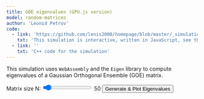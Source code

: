 ```yaml
---
title: GOE eigenvalues (GPU.js version)
model: random-matrices
author: 'Leonid Petrov'
code:
  - link: 'https://github.com/lenis2000/homepage/blob/master/_simulations/random-matrices/2025-01-28-GOE.md'
    txt: 'This simulation is interactive, written in JavaScript, see the source code of this page at the link'
  - link: ''
    txt: 'C++ code for the simulation'
---
```


<script src="{{site.url}}/js/d3.v7.min.js"></script>
<script src="{{site.url}}/js/goe.js"></script>

<div class="container">
  <div class="row">
    <div class="col-12 col-lg-8">
      <p>
          This simulation uses <code>WebAssembly</code> and the <code>Eigen</code> library to compute eigenvalues
          of a Gaussian Orthogonal Ensemble (GOE) matrix.
      </p>
      <div class="controls mb-3">
          <label for="nInput">Matrix size N:</label>
          <input id="nInput" type="range" min="2" max="800" step="1" value="50" />
          <span id="nValue">50</span>
          <button id="runBtn" class="btn btn-primary">Generate & Plot Eigenvalues</button>
      </div>
      <svg id="plot" width="100%" height="600"></svg>
    </div>
  </div>
</div>

<script>
    async function initWasm() {
        try {
            // Wait for the Module to be ready
            await new Promise((resolve) => {
                if (Module.ready) resolve();
                else Module.onRuntimeInitialized = resolve;
            });

            // Run initial simulation
            const defaultN = 30;
            const eigenvals = getEigenvalues(defaultN);
            drawHistogram(eigenvals);
        } catch (error) {
            console.error('Failed to load WASM:', error);
            document.body.innerHTML += `<p style="color: red">Error loading WASM: ${error.message}</p>`;
        }
    }

    function getEigenvalues(N) {
        if (!Module || !Module._computeEigenvalues) return [];

        try {
            const ptr = Module._computeEigenvalues(N);
            return new Float64Array(Module.HEAPF64.buffer, ptr, N);
        } catch (error) {
            console.error('Error computing eigenvalues:', error);
            return [];
        }
    }

    function drawHistogram(eigenvals) {
        const svg = d3.select("#plot");
        svg.selectAll("*").remove();

        const margin = { top: 20, right: 30, bottom: 30, left: 40 };
        const width = svg.node().getBoundingClientRect().width;
        const height = svg.node().getBoundingClientRect().height;

        const xScale = d3.scaleLinear()
            .domain([-2.5, 2.5])
            .range([margin.left, width - margin.right]);

        const N = eigenvals.length;
        const numBins = N <= 100 ? 10 : 40;
        const bins = d3.bin()
            .domain([-2.5, 2.5])
            .thresholds(numBins)(eigenvals);

        // Calculate bin width and normalize histogram
        const binWidth = (bins[0].x1 - bins[0].x0);
        const totalArea = N * binWidth;
        const normalizedBins = bins.map(bin => ({
            ...bin,
            normalizedLength: bin.length / totalArea
        }));

        const yScale = d3.scaleLinear()
            .domain([0, d3.max(normalizedBins, d => d.normalizedLength)])
            .range([height - margin.bottom, margin.top]);

        svg.append("g")
            .attr("transform", `translate(0,${height - margin.bottom})`)
            .call(d3.axisBottom(xScale));

        svg.append("g")
            .attr("transform", `translate(${margin.left},0)`)
            .call(d3.axisLeft(yScale));

        svg.selectAll(".bar")
            .data(normalizedBins)
            .join("rect")
            .attr("class", "bar")
            .attr("x", d => xScale(d.x0))
            .attr("width", d => xScale(d.x1) - xScale(d.x0))
            .attr("y", d => yScale(d.normalizedLength))
            .attr("height", d => yScale(0) - yScale(d.normalizedLength))
            .attr("fill", "steelblue");

        const semicircleData = Array.from({ length: 200 }, (_, i) => {
            const x = -2 + (i / 199) * 4;
            const y = Math.abs(x) <= 2 ? Math.sqrt(4 - x ** 2) / (2 * Math.PI) : 0;
            return { x, y };
        });

        const line = d3.line()
            .x(d => xScale(d.x))
            .y(d => yScale(d.y))
            .curve(d3.curveBasis);

        svg.append("path")
            .datum(semicircleData)
            .attr("fill", "none")
            .attr("stroke", "red")
            .attr("stroke-width", 1.5)
            .attr("d", line);
    }

    document.getElementById("runBtn").addEventListener("click", () => {
        const N = parseInt(document.getElementById("nInput").value, 10);
        const eigenvals = getEigenvalues(N);
        drawHistogram(eigenvals);
    });

    document.getElementById("nInput").addEventListener("input", (e) => {
        document.getElementById("nValue").textContent = e.target.value;
    });

    window.addEventListener('resize', () => {
        const N = parseInt(document.getElementById("nInput").value, 10);
        const eigenvals = getEigenvalues(N);
        drawHistogram(eigenvals);
    });

    // Initialize when the page loads
    initWasm();
</script>
